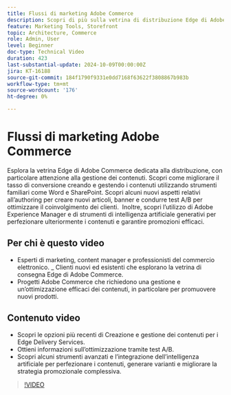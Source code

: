 ```yaml
---
title: Flussi di marketing Adobe Commerce
description: Scopri di più sulla vetrina di distribuzione Edge di Adobe, dove viene mostrato come gestire i contenuti per facilitare il flusso di marketing.
feature: Marketing Tools, Storefront
topic: Architecture, Commerce
role: Admin, User
level: Beginner
doc-type: Technical Video
duration: 423
last-substantial-update: 2024-10-09T00:00:00Z
jira: KT-16188
source-git-commit: 184f1790f9331e0dd7168f63622f3808867b983b
workflow-type: tm+mt
source-wordcount: '176'
ht-degree: 0%

---
```



# Flussi di marketing Adobe Commerce

Esplora la vetrina Edge di Adobe Commerce dedicata alla distribuzione, con particolare attenzione alla gestione dei contenuti. Scopri come migliorare il tasso di conversione creando e gestendo i contenuti utilizzando strumenti familiari come Word e SharePoint. Scopri alcuni nuovi aspetti relativi all’authoring per creare nuovi articoli, banner e condurre test A/B per ottimizzare il coinvolgimento dei clienti. &#x200B; Inoltre, scopri l’utilizzo di Adobe Experience Manager e di strumenti di intelligenza artificiale generativi per perfezionare ulteriormente i contenuti e garantire promozioni efficaci. &#x200B;

## Per chi è questo video

- Esperti di marketing, content manager e professionisti del commercio elettronico.
_ Clienti nuovi ed esistenti che esplorano la vetrina di consegna Edge di Adobe Commerce.
- Progetti Adobe Commerce che richiedono una gestione e un’ottimizzazione efficaci dei contenuti, in particolare per promuovere nuovi prodotti.

## Contenuto video

- Scopri le opzioni più recenti di Creazione e gestione dei contenuti per i Edge Delivery Services. &#x200B;
- Ottieni informazioni sull’ottimizzazione tramite test A/B.
- Scopri alcuni strumenti avanzati e l’integrazione dell’intelligenza artificiale per perfezionare i contenuti, generare varianti e migliorare la strategia promozionale complessiva. &#x200B;

>[!VIDEO](https://video.tv.adobe.com/v/3433527?learn=on)

